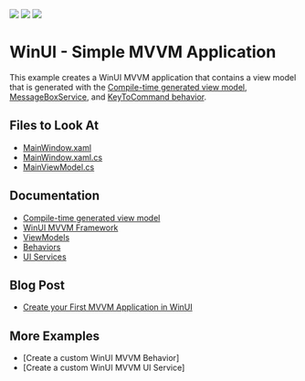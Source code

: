 <!-- default badges list -->
![](https://img.shields.io/endpoint?url=https://codecentral.devexpress.com/api/v1/VersionRange/499404716/22.1.2%2B)
[![](https://img.shields.io/badge/Open_in_DevExpress_Support_Center-FF7200?style=flat-square&logo=DevExpress&logoColor=white)](https://supportcenter.devexpress.com/ticket/details/T1093326)
[![](https://img.shields.io/badge/📖_How_to_use_DevExpress_Examples-e9f6fc?style=flat-square)](https://docs.devexpress.com/GeneralInformation/403183)
<!-- default badges end -->
<!--
A repository template for creating new examples.
-->

# WinUI - Simple MVVM Application

This example creates a WinUI MVVM application that contains a view model that is generated with the [Compile-time generated view model](https://docs.devexpress.com/WinUI/402937/mvvm/viewmodels?v=22.1#generated-view-models), [MessageBoxService](https://docs.devexpress.com/WinUI/DevExpress.WinUI.Core.MessageBoxService?v=22.1), and [KeyToCommand behavior](https://docs.devexpress.com/WinUI/DevExpress.WinUI.Core.KeyToCommand?v=22.1).

<!-- default file list -->

## Files to Look At

- [MainWindow.xaml](./CS/winui-simple-mvvm-application/SimpleMVVMApplication/Views/MainWindow.xaml)
- [MainWindow.xaml.cs](./CS/winui-simple-mvvm-application/SimpleMVVMApplication/Views/MainWindow.xaml.cs)
- [MainViewModel.cs](./CS/winui-simple-mvvm-application/SimpleMVVMApplication/Views/MainViewModel.cs)

<!-- default file list end --> 

## Documentation

- [Compile-time generated view model](https://docs.devexpress.com/WinUI/402937/mvvm/viewmodels?v=22.1#generated-view-models)
- [WinUI MVVM Framework](https://docs.devexpress.com/WinUI/102569/mvvm-framework?v=22.1)
- [ViewModels](https://docs.devexpress.com/WinUI/402937/mvvm/viewmodels?v=22.1)
- [Behaviors](https://docs.devexpress.com/WinUI/402936/mvvm/behaviors?v=22.1)
- [UI Services](https://docs.devexpress.com/WinUI/402940/mvvm/services?v=22.1)

## Blog Post

- [Create your First MVVM Application in WinUI](https://community.devexpress.com/blogs/wpf/archive/2022/05/30/create-your-first-mvvm-application-in-winui.aspx)

## More Examples

- [Create a custom WinUI MVVM Behavior]
- [Create a custom WinUI MVVM UI Service]
